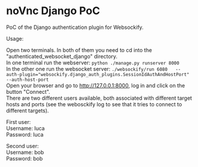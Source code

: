 # noVnc Django PoC
PoC of the Django authentication plugin for Websockify.

Usage:  

Open two terminals. In both of them you need to cd into the "authenticated_websocket_django" directory.  
In one terminal run the webserver: `python ./manage.py runserver 8000`  
In the other one run the websocket server: `./websockify/run 6080   --auth-plugin="websockify.django_auth_plugins.SessionIdAuthAndHostPort" --auth-host-port`  
Open your browser and go to http://127.0.0.1:8000, log in and click on the button "Connect".   
There are two different users available, both associated with different target hosts and ports (see the webosckify log to see that it tries to connect to different targets).  

First user:  
Username: luca  
Password: luca  

Second user:  
Username: bob  
Password: bob  


